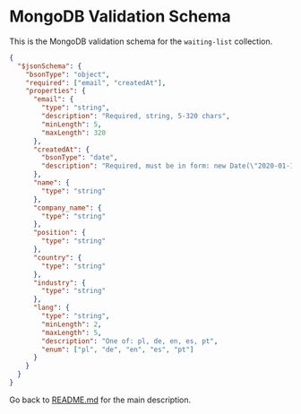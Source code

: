 # MongoDB Validation Schema

This is the MongoDB validation schema for the `waiting-list` collection.

```json
{
  "$jsonSchema": {
    "bsonType": "object",
    "required": ["email", "createdAt"],
    "properties": {
      "email": {
        "type": "string",
        "description": "Required, string, 5-320 chars",
        "minLength": 5,
        "maxLength": 320
      },
      "createdAt": {
        "bsonType": "date",
        "description": "Required, must be in form: new Date(\"2020-01-11T00:00:00.441+00:00\")"
      },
      "name": {
        "type": "string"
      },
      "company_name": {
        "type": "string"
      },
      "position": {
        "type": "string"
      },
      "country": {
        "type": "string"
      },
      "industry": {
        "type": "string"
      },
      "lang": {
        "type": "string",
        "minLength": 2,
        "maxLength": 5,
        "description": "One of: pl, de, en, es, pt",
        "enum": ["pl", "de", "en", "es", "pt"]
      }
    }
  }
}
```

Go back to [README.md](README.md) for the main description.
